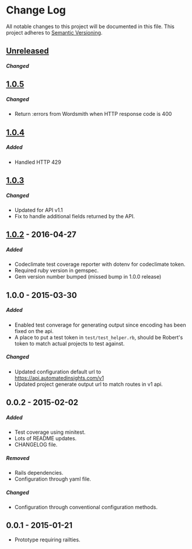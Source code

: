 # Change Log
All notable changes to this project will be documented in this file. This project adheres to [Semantic Versioning](http://semver.org/).

## [Unreleased](https://github.com/automatedinsightsinc/wordsmith-ruby-sdk/compare/v1.0.5...HEAD)

##### Changed
## [1.0.5](https://github.com/automatedinsightsinc/wordsmith-ruby-sdk/compare/v1.0.4...v1.0.5)
##### Changed
- Return :errors from Wordsmith when HTTP response code is 400 

## [1.0.4](https://github.com/automatedinsightsinc/wordsmith-ruby-sdk/compare/v1.0.3...v1.0.4)
##### Added
- Handled HTTP 429

## [1.0.3](https://github.com/automatedinsightsinc/wordsmith-ruby-sdk/compare/v1.0.2...v1.0.3)
##### Changed
- Updated for API v1.1
- Fix to handle additional fields returned by the API.

## [1.0.2](https://github.com/AutomatedInsightsInc/wordsmith-ruby-sdk/tree/v1.0.2) - 2016-04-27
##### Added
- Codeclimate test coverage reporter with dotenv for codeclimate token.
- Required ruby version in gemspec.
- Gem version number bumped (missed bump in 1.0.0 release)

## 1.0.0 - 2015-03-30

##### Added
- Enabled test converage for generating output since encoding has been fixed on the api.
- A place to put a test token in `test/test_helper.rb`, should be Robert's token to match actual projects to test against.

##### Changed
- Updated configuration default url to https://api.automatedinsights.com/v1
- Updated project generate output url to match routes in v1 api.

## 0.0.2 - 2015-02-02

##### Added
- Test coverage using minitest.
- Lots of README updates.
- CHANGELOG file.

##### Removed
- Rails dependencies.
- Configuration through yaml file.

##### Changed
- Configuration through conventional configuration methods.

## 0.0.1 - 2015-01-21
- Prototype requiring railties.
